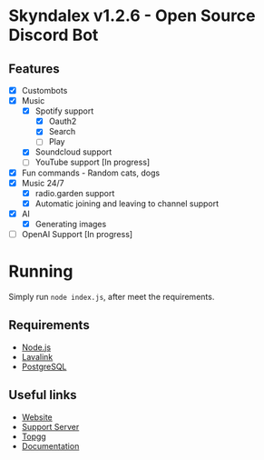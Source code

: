 # Skyndalex v1.2.6 - Open Source Discord Bot
## Features
- [x] Custombots
- [x] Music
    - [x] Spotify support
        - [x] Oauth2
        - [x] Search
        - [ ] Play
    - [x] Soundcloud support
    - [ ] YouTube support [In progress]
- [x] Fun commands
        - Random cats, dogs
- [x] Music 24/7
    - [x] radio.garden support
    - [x] Automatic joining and leaving to channel support
- [x] AI
    - [x] Generating images
- [ ] OpenAI Support [In progress]

# Running

Simply run `node index.js`, after meet the requirements.

## Requirements
- [Node.js](https://nodejs.org/en/)
- [Lavalink](https://lavalink.dev/getting-started/index.html)
- [PostgreSQL](https://www.postgresql.org/download/)

## Useful links
- [Website](https://skyndalex.xyz)
- [Support Server](https://discord.gg/kKaZAsW5fh)
- [Topgg](https://top.gg/bot/1059594156839809074)
- [Documentation](https://docs.skyndalex.xyz)